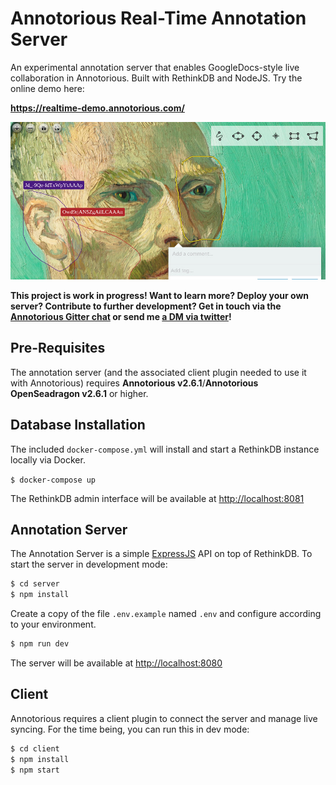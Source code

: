# Annotorious Real-Time Annotation Server

An experimental annotation server that enables GoogleDocs-style live 
collaboration in Annotorious. Built with RethinkDB and NodeJS. Try the 
online demo here:

__<https://realtime-demo.annotorious.com/>__

![Social preview image](social.jpg)

__This project is work in progress! Want to learn more? Deploy your own server? 
Contribute to further development? Get in touch via the 
[Annotorious Gitter chat](https://gitter.im/recogito/annotorious) or send me
[a DM via twitter](https://twitter.com/aboutgeo)!__

## Pre-Requisites

The annotation server (and the associated client plugin needed to use it with Annotorious) requires
__Annotorious v2.6.1__/__Annotorious OpenSeadragon v2.6.1__ or higher.

## Database Installation

The included `docker-compose.yml` will install and start a RethinkDB instance locally via Docker.

`$ docker-compose up`

The RethinkDB admin interface will be available at <http://localhost:8081> 

## Annotation Server

The Annotation Server is a simple [ExpressJS](http://expressjs.com/) API on top of RethinkDB. 
To start the server in development mode:

```sh
$ cd server
$ npm install
```

Create a copy of the file `.env.example` named `.env` and configure according to your environment.

```sh
$ npm run dev
```

The server will be available at <http://localhost:8080>

## Client

Annotorious requires a client plugin to connect the server and manage live syncing. For the time being, you can run this in dev mode:

```sh
$ cd client
$ npm install
$ npm start
```
